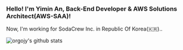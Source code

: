 ### Hello! I'm Yimin An, Back-End Developer & AWS Solutions Architect(AWS-SAA)!
Now, I'm working for SodaCrew Inc. in Republic Of Korea(🇰🇷)..

![orgojy's github stats](https://github-readme-stats.vercel.app/api?username=orgojy&show_icons=true&theme=radical)
